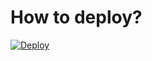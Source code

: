 
# How to deploy?

[![Deploy](https://www.herokucdn.com/deploy/button.svg)](https://dashboard.heroku.com/new?template=https://github.com/mr-U-I/AnyFl/tree/main)

